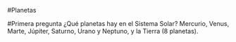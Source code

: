#Planetas

#Primera pregunta 
¿Qué planetas hay en el Sistema Solar?
Mercurio, Venus, Marte, Júpiter, Saturno, Urano y Neptuno, y la Tierra (8 planetas). 
